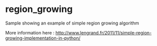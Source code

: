 region_growing
================

Sample showing an example of simple region growing algorithm

More information here : http://www.lengrand.fr/2011/11/simple-region-growing-implementation-in-python/